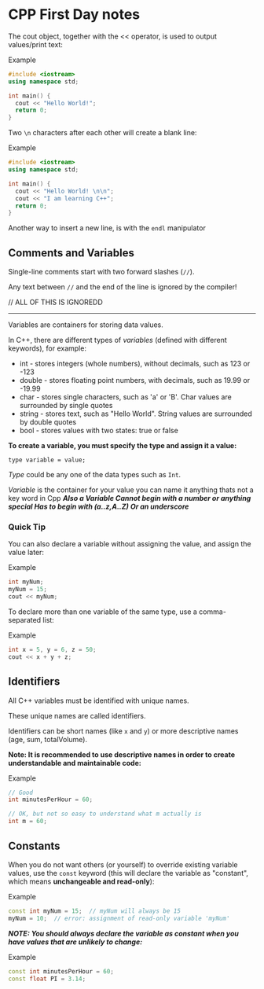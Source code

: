 # CPP First Day notes


The cout object, together with the << operator, is used to output values/print text:

Example

```cpp
#include <iostream>
using namespace std;

int main() {
  cout << "Hello World!";
  return 0;
}
```

Two `\n` characters after each other will create a blank line:

Example
```cpp
#include <iostream>
using namespace std;

int main() {
  cout << "Hello World! \n\n";
  cout << "I am learning C++";
  return 0;
}
```

Another way to insert a new line, is with the `endl` manipulator

## Comments and Variables

Single-line comments start with two forward slashes (`//`).

Any text between `//` and the end of the line is ignored by the compiler!

// ALL OF THIS IS IGNOREDD

---

Variables are containers for storing data values.

In C++, there are different types of *variables* (defined with different keywords), for example:

* int - stores integers (whole numbers), without decimals, such as 123 or -123
* double - stores floating point numbers, with decimals, such as 19.99 or -19.99
* char - stores single characters, such as 'a' or 'B'. Char values are surrounded by single quotes
* string - stores text, such as "Hello World". String values are surrounded by double quotes
* bool - stores values with two states: true or false

**To create a variable, you must specify the type and assign it a value:**

```type variable = value;```

*Type* could be any one of the data types such as `Int`.

*Variable* is the container for your value you can name it anything thats not a key word in Cpp 
***Also a Variable Cannot begin with a number or anything special Has to begin with (a..z,A..Z) Or an underscore***

### Quick Tip 

You can also declare a variable without assigning the value, and assign the value later:

Example 

```cpp
int myNum;
myNum = 15;
cout << myNum;
```

To declare more than one variable of the same type, use a comma-separated list:

Example

```cpp
int x = 5, y = 6, z = 50;
cout << x + y + z;
```

## Identifiers 

All C++ variables must be identified with unique names.

These unique names are called identifiers.

Identifiers can be short names (like `x` and `y`) or more descriptive names (age, sum, totalVolume).

**Note: It is recommended to use descriptive names in order to create understandable and maintainable code:**

Example
```cpp
// Good
int minutesPerHour = 60;

// OK, but not so easy to understand what m actually is
int m = 60;
```

## Constants

When you do not want others (or yourself) to override existing variable values, use the `const` keyword (this will declare the variable as "constant", which means **unchangeable and read-only**):

Example
```cpp
const int myNum = 15;  // myNum will always be 15
myNum = 10;  // error: assignment of read-only variable 'myNum'
```
***NOTE: You should always declare the variable as constant when you have values that are unlikely to change:***

Example
```cpp
const int minutesPerHour = 60;
const float PI = 3.14;
```



